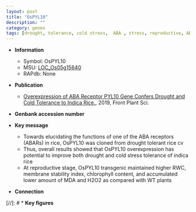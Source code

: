 ```yaml
---
layout: post
title: "OsPYL10"
description: ""
category: genes
tags: [drought, tolerance, cold stress,  ABA , stress, reproductive, ABA, stress tolerance]
---
```


* **Information**  
    + Symbol: OsPYL10  
    + MSU: [LOC_Os05g15640](http://rice.plantbiology.msu.edu/cgi-bin/ORF_infopage.cgi?orf=LOC_Os05g15640)  
    + RAPdb: None  

* **Publication**  
    + [Overexpression of ABA Receptor PYL10 Gene Confers Drought and Cold Tolerance to Indica Rice.](http://www.ncbi.nlm.nih.gov/pubmed?term=Overexpression+of+ABA+Receptor+PYL10+Gene+Confers+Drought+and+Cold+Tolerance+to+Indica+Rice.%5BTitle%5D), 2019, Front Plant Sci.

* **Genbank accession number**  

* **Key message**  
    + Towards elucidating the functions of one of the ABA receptors (ABARs) in rice, OsPYL10 was cloned from drought tolerant rice cv
    + Thus, overall results showed that OsPYL10 overexpression has potential to improve both drought and cold stress tolerance of indica rice
    + At reproductive stage, OsPYL10 transgenic maintained higher RWC, membrane stability index, chlorophyll content, and accumulated lower amount of MDA and H2O2 as compared with WT plants

* **Connection**  

[//]: # * **Key figures**  


